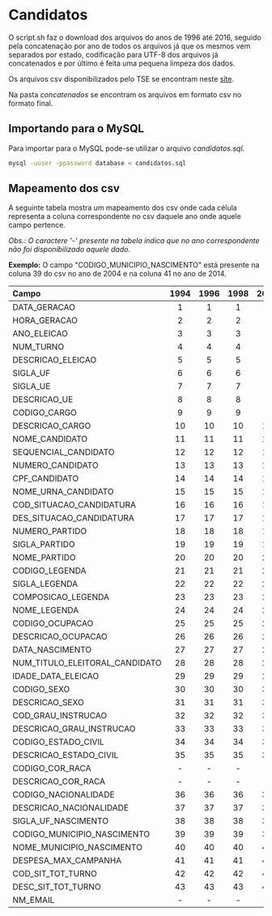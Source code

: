 # Candidatos

O script.sh faz o download dos arquivos do anos de 1996 até 2016, seguido pela concatenação por ano de todos os arquivos já que os mesmos vem separados por estado, codificação para UTF-8 dos arquivos já concatenados e por último é feita uma pequena limpeza dos dados.

Os arquivos csv disponibilizados pelo TSE se encontram neste [site](http://www.tse.jus.br/eleitor-e-eleicoes/estatisticas/repositorio-de-dados-eleitorais-1/repositorio-de-dados-eleitorais).

Na pasta *concatenados* se encontram os arquivos em formato csv no formato final.

## Importando para o MySQL

Para importar para o MySQL pode-se utilizar o arquivo *candidatos.sql*.

```bash
mysql -uuser -ppassword database < candidatos.sql
```

## Mapeamento dos csv

A seguinte tabela mostra um mapeamento dos csv onde cada célula representa a coluna correspondente no csv daquele ano onde aquele campo pertence.

*Obs.: O caractere '-' presente na tabela indica que no ano correspondente não foi disponibilizado aquele dado.*

**Exemplo:** O campo "CODIGO_MUNICIPIO_NASCIMENTO" está presente na coluna 39 do csv no ano de 2004 e na coluna 41 no ano de 2014.

| Campo                          | 1994 | 1996 | 1998 | 2000 | 2002 | 2004 | 2006 | 2008 | 2010 | 2012 | 2014 | 2016 |
|:-------------------------------|:----:|:----:|:----:|:----:|:----:|:----:|:----:|:----:|:----:|:----:|:----:|:----:|
| DATA_GERACAO                   | 1    | 1    | 1    | 1    | 1    | 1    | 1    | 1    | 1    | 1    | 1    | 1    |
| HORA_GERACAO                   | 2    | 2    | 2    | 2    | 2    | 2    | 2    | 2    | 2    | 2    | 2    | 2    |
| ANO_ELEICAO                    | 3    | 3    | 3    | 3    | 3    | 3    | 3    | 3    | 3    | 3    | 3    | 3    |
| NUM_TURNO                      | 4    | 4    | 4    | 4    | 4    | 4    | 4    | 4    | 4    | 4    | 4    | 4    |
| DESCRICAO_ELEICAO              | 5    | 5    | 5    | 5    | 5    | 5    | 5    | 5    | 5    | 5    | 5    | 5    |
| SIGLA_UF                       | 6    | 6    | 6    | 6    | 6    | 6    | 6    | 6    | 6    | 6    | 6    | 6    |
| SIGLA_UE                       | 7    | 7    | 7    | 7    | 7    | 7    | 7    | 7    | 7    | 7    | 7    | 7    |
| DESCRICAO_UE                   | 8    | 8    | 8    | 8    | 8    | 8    | 8    | 8    | 8    | 8    | 8    | 8    |
| CODIGO_CARGO                   | 9    | 9    | 9    | 9    | 9    | 9    | 9    | 9    | 9    | 9    | 9    | 9    |
| DESCRICAO_CARGO                | 10   | 10   | 10   | 10   | 10   | 10   | 10   | 10   | 10   | 10   | 10   | 10   |
| NOME_CANDIDATO                 | 11   | 11   | 11   | 11   | 11   | 11   | 11   | 11   | 11   | 11   | 11   | 11   |
| SEQUENCIAL_CANDIDATO           | 12   | 12   | 12   | 12   | 12   | 12   | 12   | 12   | 12   | 12   | 12   | 12   |
| NUMERO_CANDIDATO               | 13   | 13   | 13   | 13   | 13   | 13   | 13   | 13   | 13   | 13   | 13   | 13   |
| CPF_CANDIDATO                  | 14   | 14   | 14   | 14   | 14   | 14   | 14   | 14   | 14   | 14   | 14   | 14   |
| NOME_URNA_CANDIDATO            | 15   | 15   | 15   | 15   | 15   | 15   | 15   | 15   | 15   | 15   | 15   | 15   |
| COD_SITUACAO_CANDIDATURA       | 16   | 16   | 16   | 16   | 16   | 16   | 16   | 16   | 16   | 16   | 16   | 16   |
| DES_SITUACAO_CANDIDATURA       | 17   | 17   | 17   | 17   | 17   | 17   | 17   | 17   | 17   | 17   | 17   | 17   |
| NUMERO_PARTIDO                 | 18   | 18   | 18   | 18   | 18   | 18   | 18   | 18   | 18   | 18   | 18   | 18   |
| SIGLA_PARTIDO                  | 19   | 19   | 19   | 19   | 19   | 19   | 19   | 19   | 19   | 19   | 19   | 19   |
| NOME_PARTIDO                   | 20   | 20   | 20   | 20   | 20   | 20   | 20   | 20   | 20   | 20   | 20   | 20   |
| CODIGO_LEGENDA                 | 21   | 21   | 21   | 21   | 21   | 21   | 21   | 21   | 21   | 21   | 21   | 21   |
| SIGLA_LEGENDA                  | 22   | 22   | 22   | 22   | 22   | 22   | 22   | 22   | 22   | 22   | 22   | 22   |
| COMPOSICAO_LEGENDA             | 23   | 23   | 23   | 23   | 23   | 23   | 23   | 23   | 23   | 23   | 23   | 23   |
| NOME_LEGENDA                   | 24   | 24   | 24   | 24   | 24   | 24   | 24   | 24   | 24   | 24   | 24   | 24   |
| CODIGO_OCUPACAO                | 25   | 25   | 25   | 25   | 25   | 25   | 25   | 25   | 25   | 25   | 25   | 25   |
| DESCRICAO_OCUPACAO             | 26   | 26   | 26   | 26   | 26   | 26   | 26   | 26   | 26   | 26   | 26   | 26   |
| DATA_NASCIMENTO                | 27   | 27   | 27   | 27   | 27   | 27   | 27   | 27   | 27   | 27   | 27   | 27   |
| NUM_TITULO_ELEITORAL_CANDIDATO | 28   | 28   | 28   | 28   | 28   | 28   | 28   | 28   | 28   | 28   | 28   | 28   |
| IDADE_DATA_ELEICAO             | 29   | 29   | 29   | 29   | 29   | 29   | 29   | 29   | 29   | 29   | 29   | 29   |
| CODIGO_SEXO                    | 30   | 30   | 30   | 30   | 30   | 30   | 30   | 30   | 30   | 30   | 30   | 30   |
| DESCRICAO_SEXO                 | 31   | 31   | 31   | 31   | 31   | 31   | 31   | 31   | 31   | 31   | 31   | 31   |
| COD_GRAU_INSTRUCAO             | 32   | 32   | 32   | 32   | 32   | 32   | 32   | 32   | 32   | 32   | 32   | 32   |
| DESCRICAO_GRAU_INSTRUCAO       | 33   | 33   | 33   | 33   | 33   | 33   | 33   | 33   | 33   | 33   | 33   | 33   |
| CODIGO_ESTADO_CIVIL            | 34   | 34   | 34   | 34   | 34   | 34   | 34   | 34   | 34   | 34   | 34   | 34   |
| DESCRICAO_ESTADO_CIVIL         | 35   | 35   | 35   | 35   | 35   | 35   | 35   | 35   | 35   | 35   | 35   | 35   |
| CODIGO_COR_RACA                | -    | -    | -    | -    | -    | -    | -    | -    | -    | -    | 36   | 36   |
| DESCRICAO_COR_RACA             | -    | -    | -    | -    | -    | -    | -    | -    | -    | -    | 37   | 37   |
| CODIGO_NACIONALIDADE           | 36   | 36   | 36   | 36   | 36   | 36   | 36   | 36   | 36   | 36   | 38   | 38   |
| DESCRICAO_NACIONALIDADE        | 37   | 37   | 37   | 37   | 37   | 37   | 37   | 37   | 37   | 37   | 39   | 39   |
| SIGLA_UF_NASCIMENTO            | 38   | 38   | 38   | 38   | 38   | 38   | 38   | 38   | 38   | 38   | 40   | 40   |
| CODIGO_MUNICIPIO_NASCIMENTO    | 39   | 39   | 39   | 39   | 39   | 39   | 39   | 39   | 39   | 39   | 41   | 41   |
| NOME_MUNICIPIO_NASCIMENTO      | 40   | 40   | 40   | 40   | 40   | 40   | 40   | 40   | 40   | 40   | 42   | 42   |
| DESPESA_MAX_CAMPANHA           | 41   | 41   | 41   | 41   | 41   | 41   | 41   | 41   | 41   | 41   | 43   | 43   |
| COD_SIT_TOT_TURNO              | 42   | 42   | 42   | 42   | 42   | 42   | 42   | 42   | 42   | 42   | 44   | 44   |
| DESC_SIT_TOT_TURNO             | 43   | 43   | 43   | 43   | 43   | 43   | 43   | 43   | 43   | 43   | 45   | 45   |
| NM_EMAIL                       | -    | -    | -    | -    | -    | -    | -    | -    | -    | 44   | 46   | 46   |
